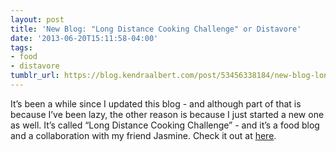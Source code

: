 ```yaml
---
layout: post
title: 'New Blog: "Long Distance Cooking Challenge" or Distavore'
date: '2013-06-20T15:11:58-04:00'
tags:
- food
- distavore
tumblr_url: https://blog.kendraalbert.com/post/53456338184/new-blog-long-distance-cooking-challenge-or
---
```

It’s been a while since I updated this blog - and although part of that is because I’ve been lazy, the other reason is because I just started a new one as well. It’s called “Long Distance Cooking Challenge” - and it’s a food blog and a collaboration&nbsp;with my friend Jasmine. Check it out at [here](http://distavore.tumblr.com/).

